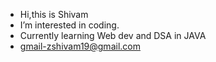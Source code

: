 -  Hi,this is Shivam
-  I’m interested in coding.
-  Currently learning Web dev and DSA in JAVA
- gmail-zshivam19@gmail.com

<!---
zshivam/zshivam is a ✨ special ✨ repository because its `README.md` (this file) appears on your GitHub profile.
You can click the Preview link to take a look at your changes.
--->
